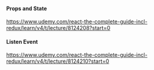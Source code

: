 #### Props and State
https://www.udemy.com/react-the-complete-guide-incl-redux/learn/v4/t/lecture/8124208?start=0

#### Listen Event
https://www.udemy.com/react-the-complete-guide-incl-redux/learn/v4/t/lecture/8124210?start=0